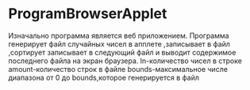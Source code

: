 # ProgramBrowserApplet
Изначально программа является веб приложением.
Программа генерирует файл случайных чисел в апплете ,записывает в файл ,сортирует записывает в следующий файл и выводит содержимое последнего файла на экран браузера.
ln-количество чисел в строке
amount-количество строк в файле
bounds-максимальное числе диапазона от 0 до bounds,которое генерируется в файл
